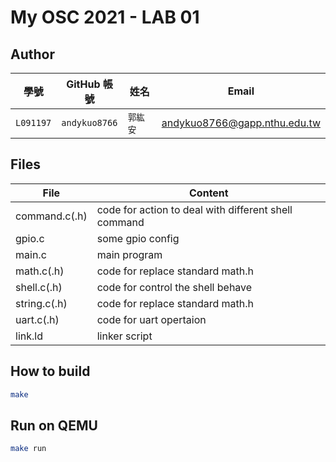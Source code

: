 # My OSC 2021 - LAB 01

## Author

| 學號 | GitHub 帳號 | 姓名 | Email |
| --- | ----------- | --- | --- |
|`L091197`| `andykuo8766` | `郭紘安` | andykuo8766@gapp.nthu.edu.tw |

## Files
| File          | Content                                               | 
| --------------| ----------------------------------------------------- | 
| command.c(.h) | code for action to deal with different shell command  |
| gpio.c        | some gpio config                                      |
| main.c        | main program                                          |
| math.c(.h)    | code for replace standard math.h                      |
| shell.c(.h)   | code for control the shell behave                     |
| string.c(.h)  | code for replace standard math.h                      |
| uart.c(.h)    | code for uart opertaion                               |
| link.ld       | linker script                                         |

## How to build
```bash
make
```
## Run on QEMU
```bash
make run
```
